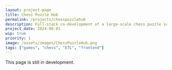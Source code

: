 ```yaml
---
layout: project-page
title: Chess Puzzle Hub
permalink: /projects/chesspuzzlehub
description: Full-stack co-development of a large-scale chess puzzle search platform. Angular frontend + Python API.
project_date: 2024-08-01
wip: true
priority: 1
image: /assets/images/ChessPuzzleHub.png
tags: ["games", "chess", "ETL", "frontend"]
---
```


This page is still in development.